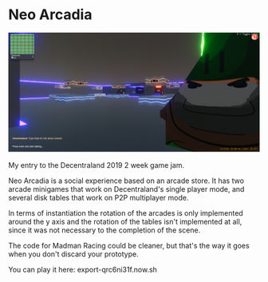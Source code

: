# Neo Arcadia

![ScreenShot](NeoArcadia.png)
 
My entry to the Decentraland 2019 2 week game jam.

Neo Arcadia is a social experience based on an arcade store. It has two arcade minigames that work on Decentraland's single player mode, and several disk tables that work on P2P multiplayer mode.

In terms of instantiation the rotation of the arcades is only implemented around the y axis and the rotation of the tables isn't implemented at all, since it was not necessary to the completion of the scene.

The code for Madman Racing could be cleaner, but that's the way it goes when you don't discard your prototype.

You can play it here:
export-qrc6ni31f.now.sh